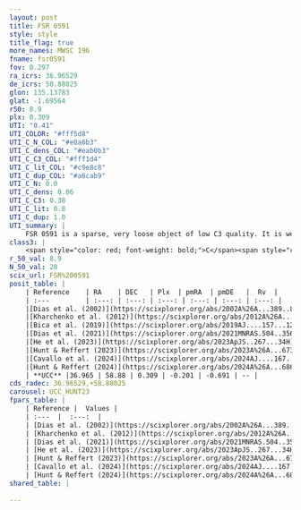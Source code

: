 ```yaml
---
layout: post
title: FSR 0591
style: style
title_flag: true
more_names: MWSC 196
fname: fsr0591
fov: 0.297
ra_icrs: 36.96529
de_icrs: 58.88025
glon: 135.13783
glat: -1.69564
r50: 8.9
plx: 0.309
UTI: "0.41"
UTI_COLOR: "#fff5d8"
UTI_C_N_COL: "#e0a6b3"
UTI_C_dens_COL: "#eab0b3"
UTI_C_C3_COL: "#fff1d4"
UTI_C_lit_COL: "#c9e8c8"
UTI_C_dup_COL: "#a6cab9"
UTI_C_N: 0.0
UTI_C_dens: 0.06
UTI_C_C3: 0.38
UTI_C_lit: 0.8
UTI_C_dup: 1.0
UTI_summary: |
    FSR 0591 is a sparse, very loose object of low C3 quality. It is well-studied in the literature.<br><br><span style="color: #99180f; font-weight: bold;">Warning: </span>contains less than 25 stars with <i>P>0.5</i> estimated.
class3: |
    <span style="color: red; font-weight: bold;">C</span><span style="color: #FFC300; font-weight: bold;">B</span>
r_50_val: 8.9
N_50_val: 20
scix_url: FSR%200591
posit_table: |
    | Reference    | RA    | DEC   | Plx  | pmRA  | pmDE   |  Rv  |
    | :---         | :---: | :---: | :---: | :---: | :---: | :---: |
    |[Dias et al. (2002)](https://scixplorer.org/abs/2002A%26A...389..871D) | 36.933 | 58.759 | -- | 0.57 | 0.35 | -- |
    |[Kharchenko et al. (2012)](https://scixplorer.org/abs/2012A%26A...543A.156K) | 36.915 | 58.758 | -- | -0.98 | 1.52 | -- |
    |[Bica et al. (2019)](https://scixplorer.org/abs/2019AJ....157...12B) | 36.929 | 58.759 | -- | -- | -- | -- |
    |[Dias et al. (2021)](https://scixplorer.org/abs/2021MNRAS.504..356D) | 36.932 | 58.763 | 0.293 | -0.232 | -0.562 | -72.562 |
    |[He et al. (2023)](https://scixplorer.org/abs/2023ApJS..267...34H) | 37.051 | 58.91 | 0.33 | -0.161 | -0.738 | -63.53 |
    |[Hunt & Reffert (2023)](https://scixplorer.org/abs/2023A%26A...673A.114H) | 36.925 | 58.771 | 0.331 | -0.214 | -0.748 | -37.063 |
    |[Cavallo et al. (2024)](https://scixplorer.org/abs/2024AJ....167...12C) | 37.027 | 58.896 | 0.331 | -- | -- | -- |
    |[Hunt & Reffert (2024)](https://scixplorer.org/abs/2024A%26A...686A..42H) | 36.925 | 58.771 | 0.331 | -0.214 | -0.748 | -37.063 |
    | **UCC** |36.965 | 58.88 | 0.309 | -0.201 | -0.691 | -- | 
cds_radec: 36.96529,+58.88025
carousel: UCC_HUNT23
fpars_table: |
    | Reference |  Values |
    | :---  |  :---:  |
    | [Dias et al. (2002)](https://scixplorer.org/abs/2002A%26A...389..871D) | `E(B-V)=1.249, Dist=2200.0, Age=8.95` |
    | [Kharchenko et al. (2012)](https://scixplorer.org/abs/2012A%26A...543A.156K) | `e_bv=0.604, distance=2297, log_age=6.85` |
    | [Dias et al. (2021)](https://scixplorer.org/abs/2021MNRAS.504..356D) | `Av=2.27, Dist=2930, logage=7.014, [Fe/H]=-0.187` |
    | [He et al. (2023)](https://scixplorer.org/abs/2023ApJS..267...34H) | `A0=2.85, m-M=12.75, logA=6.8` |
    | [Hunt & Reffert (2023)](https://scixplorer.org/abs/2023A%26A...673A.114H) | `AV50=2.473, diffAV50=2.393, MOD50=12.173, logAge50=7.23` |
    | [Cavallo et al. (2024)](https://scixplorer.org/abs/2024AJ....167...12C) | `AV50=2.27, dMod50=12.33, logAge50=7.11, [Fe/H]50=0.32` |
    | [Hunt & Reffert (2024)](https://scixplorer.org/abs/2024A%26A...686A..42H) | `MassJ=1205.04` |
shared_table: |
    
---
```

